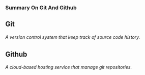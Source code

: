 ### Summary On Git And Github
## Git
######  A version control system that keep track of source code history.
## Github
###### A cloud-based hosting service that manage git repositories.
